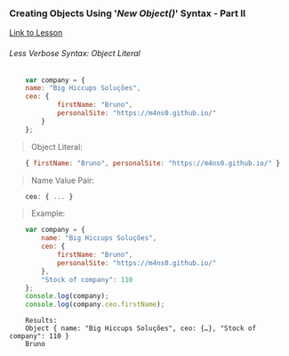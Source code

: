 ### Creating Objects Using '*New Object()*' Syntax - Part II
[Link to Lesson](https://www.coursera.org/learn/html-css-javascript-for-web-developers/lecture/z3Anw/lecture-45-part-2-creating-objects-using-object-literal-syntax)
###### Less Verbose Syntax: Object Literal

``` js
    var company = {
    name: "Big Hiccups Soluções",
    ceo: {
            firstName: "Bruno",
            personalSite: "https://m4ns0.github.io/"
        }
    };      
```

> Object Literal:

``` js
    { firstName: "Bruno", personalSite: "https://m4ns0.github.io/" }
```

> Name Value Pair:

``` js
    ceo: { ... }
```
> Example:

``` js
    var company = {
        name: "Big Hiccups Soluções",
        ceo: {
            firstName: "Bruno",
            personalSite: "https://m4ns0.github.io/"
        },
        "Stock of company": 110
    };
    console.log(company);
    console.log(company.ceo.firstName);
```

        Results:
        Object { name: "Big Hiccups Soluções", ceo: {…}, "Stock of company": 110 }
        Bruno
